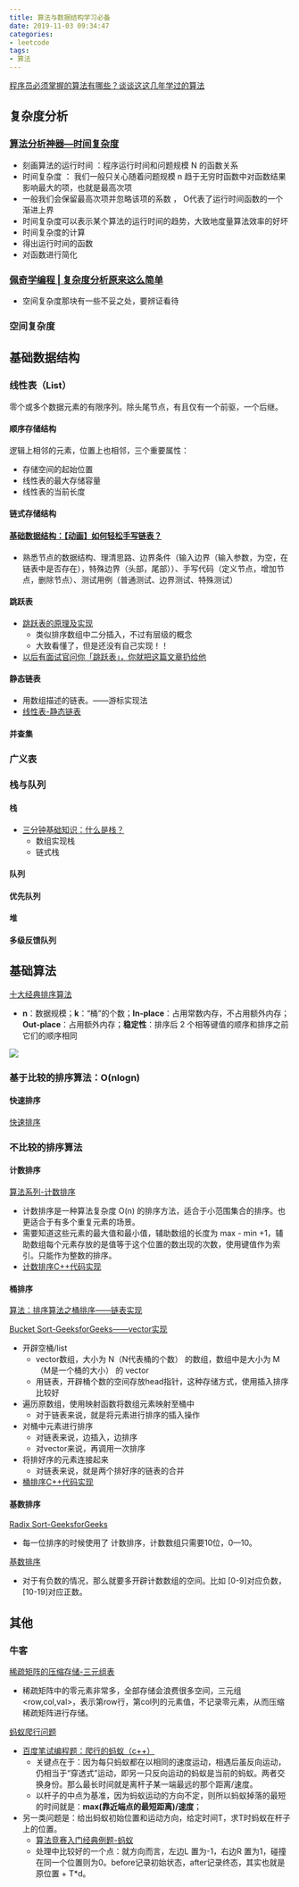 ```yaml
---
title: 算法与数据结构学习必备
date: 2019-11-03 09:34:47
categories:
- leetcode
tags:
- 算法
---
```


[程序员必须掌握的算法有哪些？谈谈这这几年学过的算法](https://www.cxyxiaowu.com/2917.html)

## 复杂度分析

### [算法分析神器—时间复杂度](https://mp.weixin.qq.com/s?__biz=MzU1MDE4MzUxNA==&mid=2247483867&idx=1&sn=6270b56b79cb74334eb4faf80de05f0a&scene=21#wechat_redirect)              

-  刻画算法的运行时间 ：程序运行时间和问题规模 N 的函数关系
-  时间复杂度 ： 我们一般只关心随着问题规模 n 趋于无穷时函数中对函数结果影响最大的项，也就是最高次项 
  -  一般我们会保留最高次项并忽略该项的系数 ， O代表了运行时间函数的一个渐进上界 
  -  时间复杂度可以表示某个算法的运行时间的趋势，大致地度量算法效率的好坏 
-  时间复杂度的计算 
  -  得出运行时间的函数 
  -  对函数进行简化   

### [佩奇学编程 | 复杂度分析原来这么简单](https://mp.weixin.qq.com/s?__biz=MzIwODg1OTkzNw==&mid=2247484427&idx=1&sn=0ce7de439699dd3169ed8488cb5cd659&scene=21#wechat_redirect)

- 空间复杂度那块有一些不妥之处，要辨证看待

### 空间复杂度

## 基础数据结构

### 线性表（List）

零个或多个数据元素的有限序列。除头尾节点，有且仅有一个前驱，一个后继。

#### 顺序存储结构

逻辑上相邻的元素，位置上也相邻，三个重要属性：

- 存储空间的起始位置
- 线性表的最大存储容量
- 线性表的当前长度

#### 链式存储结构

#### [基础数据结构：【动画】如何轻松手写链表？](https://mp.weixin.qq.com/s?__biz=Mzg2NzA4MTkxNQ==&mid=2247486106&idx=2&sn=039eb52871cfe5428c7fcf1e770c8760&scene=21#wechat_redirect)       

- 熟悉节点的数据结构、理清思路、边界条件（输入边界（输入参数，为空，在链表中是否存在），特殊边界（头部，尾部））、手写代码（定义节点，增加节点，删除节点）、测试用例（普通测试、边界测试、特殊测试）

#### 跳跃表

- [跳跃表的原理及实现](https://blog.csdn.net/u013709270/article/details/53470428)
  - 类似排序数组中二分插入，不过有层级的概念
  - 大致看懂了，但是还没有自己实现！！
- [以后有面试官问你「跳跃表」，你就把这篇文章扔给他](https://mp.weixin.qq.com/s?__biz=Mzg2NzA4MTkxNQ==&mid=2247485133&idx=1&sn=5206c44c6ea6416d6c955e6eda29bc38&scene=21#wechat_redirect)

#### 静态链表

- 用数组描述的链表。——游标实现法
- [线性表-静态链表](https://blog.csdn.net/weixin_43340991/article/details/83475643)

####  并查集 

### 广义表

###  栈与队列

####  栈 

- [三分钟基础知识：什么是栈？](https://mp.weixin.qq.com/s?__biz=Mzg2NzA4MTkxNQ==&mid=2247486111&idx=2&sn=c5861252c84f0c1fcd3e51e77f98e377&scene=21#wechat_redirect)
  - 数组实现栈
  - 链式栈

####  队列 

#### 优先队列

#### 堆 

####  多级反馈队列 



## 基础算法

[十大经典排序算法](https://sort.hust.cc/)

- **n**：数据规模；**k**：“桶”的个数；**In-place**：占用常数内存，不占用额外内存；**Out-place**：占用额外内存；**稳定性**：排序后 2 个相等键值的顺序和排序之前它们的顺序相同

![](https://blobscdn.gitbook.com/v0/b/gitbook-28427.appspot.com/o/assets%2F-Lm9JtwbhXVOfXyecToy%2F-Lm9KQIJAMvCgJQzErQS%2F-Lm9KSPi7v-ygMtlI6Zr%2Fsort.png?generation=1565688978687703&alt=media)

### 基于比较的排序算法：O(nlogn)

#### 快速排序

[快速排序](https://blog.csdn.net/nrsc272420199/article/details/82587933)

### 不比较的排序算法

#### 计数排序

[算法系列-计数排序]( https://www.cnblogs.com/eaglet/archive/2010/09/16/1828016.html )

-  计数排序是一种算法复杂度 O(n) 的排序方法，适合于小范围集合的排序。也更适合于有多个重复元素的场景。
-  需要知道这些元素的最大值和最小值，辅助数组的长度为 max - min +1，辅助数组每个元素存放的是值等于这个位置的数出现的次数，使用键值作为索引。只能作为整数的排序。
-  [计数排序C++代码实现](https://blog.csdn.net/haiki66/article/details/103308183)

#### 桶排序

[算法：排序算法之桶排序——链表实现](https://blog.csdn.net/developer1024/article/details/79770240)

[Bucket Sort-GeeksforGeeks——vector实现]( https://www.geeksforgeeks.org/bucket-sort-2/ )

- 开辟空桶/list
  - vector数组，大小为 N（N代表桶的个数） 的数组，数组中是大小为 M（M是一个桶的大小） 的 vector
  - 用链表，开辟桶个数的空间存放head指针，这种存储方式，使用插入排序比较好
- 遍历原数组，使用映射函数将数组元素映射至桶中
  - 对于链表来说，就是将元素进行排序的插入操作
- 对桶中元素进行排序
  - 对链表来说，边插入，边排序
  - 对vector来说，再调用一次排序
- 将排好序的元素连接起来
  - 对链表来说，就是两个排好序的链表的合并
- [桶排序C++代码实现](https://blog.csdn.net/haiki66/article/details/103314489)

#### 基数排序

[Radix Sort-GeeksforGeeks]( https://www.geeksforgeeks.org/radix-sort/ )

- 每一位排序的时候使用了 计数排序，计数数组只需要10位，0—10。

[基数排序](https://sort.hust.cc/10.radixsort)

- 对于有负数的情况，那么就要多开辟计数数组的空间。比如 [0-9]对应负数，[10-19]对应正数。



## 其他

### 牛客

[稀疏矩阵的压缩存储-三元组表]( https://wenku.baidu.com/view/be829ed084254b35eefd348b.html )

- 稀疏矩阵中的零元素非常多，全部存储会浪费很多空间，三元组<row,col,val>，表示第row行，第col列的元素值，不记录零元素，从而压缩稀疏矩阵进行存储。

[蚂蚁爬行问题]( https://blog.csdn.net/luoweifu/article/details/12071865 )

- [百度笔试编程题：爬行的蚂蚁（c++）](https://blog.csdn.net/xubinlxb/article/details/52529774)
  - 关键点在于：因为每只蚂蚁都在以相同的速度运动，相遇后虽反向运动，仍相当于“穿透式”运动，即另一只反向运动的蚂蚁是当前的蚂蚁。两者交换身份。那么最长时间就是离杆子某一端最远的那个距离/速度。
  - 以杆子的中点为基准，因为蚂蚁运动的方向不定，则所以蚂蚁掉落的最短的时间就是：**max(靠近端点的最短距离)/速度**；
- 另一类问题是：给出蚂蚁初始位置和运动方向，给定时间T，求T时蚂蚁在杆子上的位置。
  - [算法竞赛入门经典例题-蚂蚁](https://blog.csdn.net/u012881011/article/details/46787577)
  - 处理中比较好的一个点：就方向而言，左边L 置为-1，右边R 置为1，碰撞在同一个位置则为0。before记录初始状态，after记录终态，其实也就是 原位置 + T*d。


